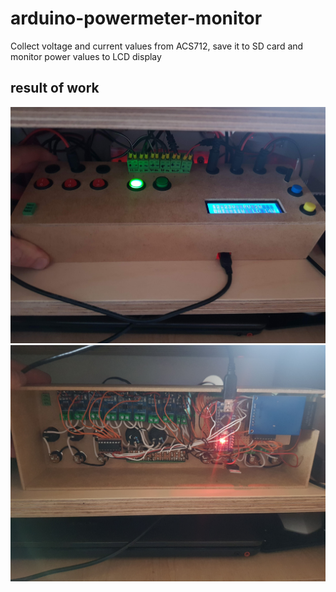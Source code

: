 # arduino-powermeter-monitor
Collect voltage and current values from ACS712, save it to SD card and monitor power values to LCD display

## result of work

![front picture](20210524_192041.jpg)
![front picture](20210524_192057.jpg)
